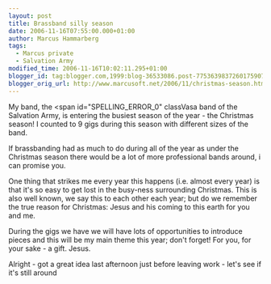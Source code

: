 ```yaml
---
layout: post
title: Brassband silly season
date: 2006-11-16T07:55:00.000+01:00
author: Marcus Hammarberg
tags:
  - Marcus private
  - Salvation Army
modified_time: 2006-11-16T10:02:11.295+01:00
blogger_id: tag:blogger.com,1999:blog-36533086.post-7753639837260175907
blogger_orig_url: http://www.marcusoft.net/2006/11/christmas-season.html
---
```


My band, the <span id="SPELLING_ERROR_0" classVasa band of the Salvation
Army, is entering the busiest season of the year - the Christmas season!
I counted to 9 gigs during this season with different sizes of the
band.

If brassbanding had as much to do
during all of the year as under the Christmas season there would be a
lot of more professional bands around, i can
promise you.

One thing that strikes me every year this happens (i.e. almost every
year) is that it's so easy to get lost in the busy-ness surrounding
Christmas. This is also well known, we say this to each
other each year; but do we remember the true reason for Christmas: Jesus
and his coming to this earth for you and
me.

During the gigs we have we will have lots of opportunities to introduce pieces
and this will be my main theme this year; don't forget! For you, for
your sake - a gift. Jesus.

Alright - got a great idea last afternoon just before leaving work -
let's see if it's still around
